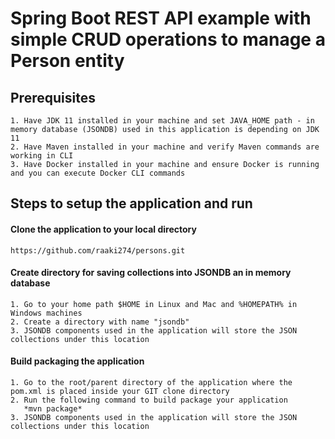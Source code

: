 # Spring Boot REST API example with simple CRUD operations to manage a Person entity

## Prerequisites
    1. Have JDK 11 installed in your machine and set JAVA_HOME path - in memory database (JSONDB) used in this application is depending on JDK 11
    2. Have Maven installed in your machine and verify Maven commands are working in CLI
    3. Have Docker installed in your machine and ensure Docker is running and you can execute Docker CLI commands

## Steps to setup the application and run

#### Clone the application to your local directory
    https://github.com/raaki274/persons.git

#### Create directory for saving collections into JSONDB an in memory database
    1. Go to your home path $HOME in Linux and Mac and %HOMEPATH% in Windows machines
    2. Create a directory with name "jsondb"
    3. JSONDB components used in the application will store the JSON collections under this location
    
#### Build packaging the application
    1. Go to the root/parent directory of the application where the pom.xml is placed inside your GIT clone directory
    2. Run the following command to build package your application
       *mvn package*
    3. JSONDB components used in the application will store the JSON collections under this location


